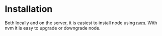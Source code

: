 # Installation

Both locally and on the server, it is easiest to install node using [nvm](https://github.com/creationix/nvm). With nvm
it is easy to upgrade or downgrade node.
